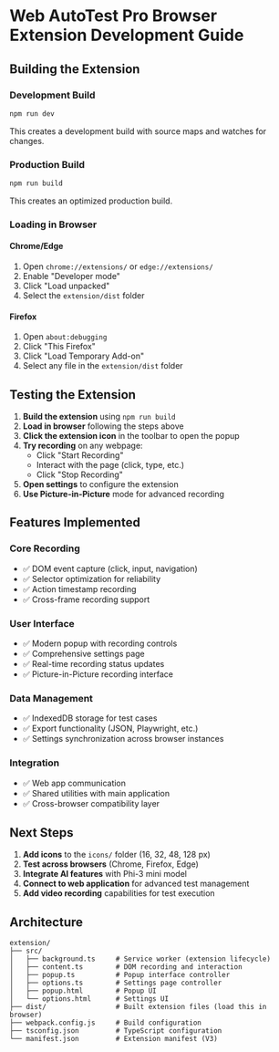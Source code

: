 # Web AutoTest Pro Browser Extension Development Guide

## Building the Extension

### Development Build
```bash
npm run dev
```
This creates a development build with source maps and watches for changes.

### Production Build
```bash
npm run build
```
This creates an optimized production build.

### Loading in Browser

#### Chrome/Edge
1. Open `chrome://extensions/` or `edge://extensions/`
2. Enable "Developer mode"
3. Click "Load unpacked"
4. Select the `extension/dist` folder

#### Firefox
1. Open `about:debugging`
2. Click "This Firefox"
3. Click "Load Temporary Add-on"
4. Select any file in the `extension/dist` folder

## Testing the Extension

1. **Build the extension** using `npm run build`
2. **Load in browser** following the steps above
3. **Click the extension icon** in the toolbar to open the popup
4. **Try recording** on any webpage:
   - Click "Start Recording"
   - Interact with the page (click, type, etc.)
   - Click "Stop Recording"
5. **Open settings** to configure the extension
6. **Use Picture-in-Picture** mode for advanced recording

## Features Implemented

### Core Recording
- ✅ DOM event capture (click, input, navigation)
- ✅ Selector optimization for reliability
- ✅ Action timestamp recording
- ✅ Cross-frame recording support

### User Interface
- ✅ Modern popup with recording controls
- ✅ Comprehensive settings page
- ✅ Real-time recording status updates
- ✅ Picture-in-Picture recording interface

### Data Management
- ✅ IndexedDB storage for test cases
- ✅ Export functionality (JSON, Playwright, etc.)
- ✅ Settings synchronization across browser instances

### Integration
- ✅ Web app communication
- ✅ Shared utilities with main application
- ✅ Cross-browser compatibility layer

## Next Steps

1. **Add icons** to the `icons/` folder (16, 32, 48, 128 px)
2. **Test across browsers** (Chrome, Firefox, Edge)
3. **Integrate AI features** with Phi-3 mini model
4. **Connect to web application** for advanced test management
5. **Add video recording** capabilities for test execution

## Architecture

```
extension/
├── src/
│   ├── background.ts     # Service worker (extension lifecycle)
│   ├── content.ts        # DOM recording and interaction
│   ├── popup.ts          # Popup interface controller
│   ├── options.ts        # Settings page controller
│   ├── popup.html        # Popup UI
│   └── options.html      # Settings UI
├── dist/                 # Built extension files (load this in browser)
├── webpack.config.js     # Build configuration
├── tsconfig.json         # TypeScript configuration
└── manifest.json         # Extension manifest (V3)
```